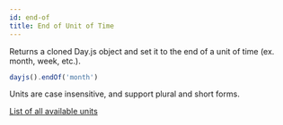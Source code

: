 ```yaml
---
id: end-of
title: End of Unit of Time
---
```

Returns a cloned Day.js object and set it to the end of a unit of time (ex. month, week, etc.).

```js
dayjs().endOf('month')
```

Units are case insensitive, and support plural and short forms.

[List of all available units](../manipulate/start-of#list-of-all-available-units)
